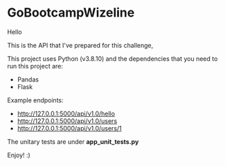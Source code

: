 # GoBootcampWizeline


Hello

This is the API that I've prepared for this challenge,

This project uses Python (v3.8.10) and the dependencies that you need to run this project are:
* Pandas 
* Flask

Example endpoints: 
* http://127.0.0.1:5000/api/v1.0/hello
* http://127.0.0.1:5000/api/v1.0/users
* http://127.0.0.1:5000/api/v1.0/users/1

The unitary tests are under **app_unit_tests.py** 

Enjoy! :) 



